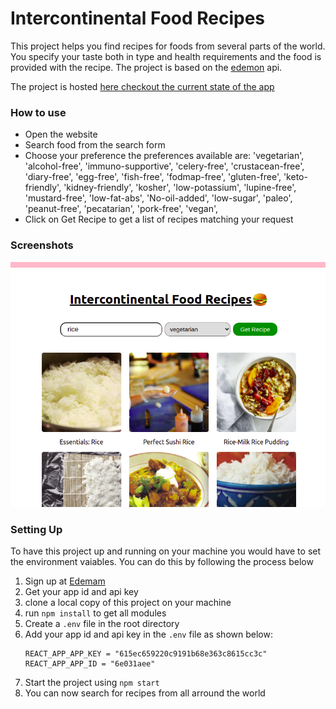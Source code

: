 # Intercontinental Food Recipes

This project helps you find recipes for foods from several parts of the world. You specify your taste both in type and health requirements and the food is provided with the recipe.
The project is based on the [edemon](www.edemam.com) api.

The project is hosted [here checkout the current state of the app](https://intercontinental-recipes.web.app/)

### How to use
- Open the website
- Search food from the search form
- Choose your preference
    the preferences available are:
    'vegetarian', 'alcohol-free',
    'immuno-supportive', 'celery-free', 'crustacean-free',
    'diary-free', 'egg-free', 'fish-free', 'fodmap-free',
    'gluten-free', 'keto-friendly', 'kidney-friendly',
    'kosher', 'low-potassium', 'lupine-free',
    'mustard-free', 'low-fat-abs', 'No-oil-added',
    'low-sugar', 'paleo', 'peanut-free',
    'pecatarian', 'pork-free', 'vegan',
- Click on Get Recipe to get a list of recipes matching your request

### Screenshots
![Home Page](screenshots/intercontinentalRecipe.png)


### Setting Up
To have this project up and running on your machine you would have to set the environment vaiables. You can do this by following the process below
1. Sign up at [Edemam](www.edemam.com)
2. Get your app id and api key
3. clone a local copy of this project on your machine
4. run `npm install` to get all modules
5. Create a `.env` file in the root directory
6. Add your app id and api key in the `.env` file as shown below:
    ```
    REACT_APP_APP_KEY = "615ec659220c9191b68e363c8615cc3c"
    REACT_APP_APP_ID = "6e031aee"
    ```
7. Start the project using `npm start`
8. You can now search for recipes from all arround the world